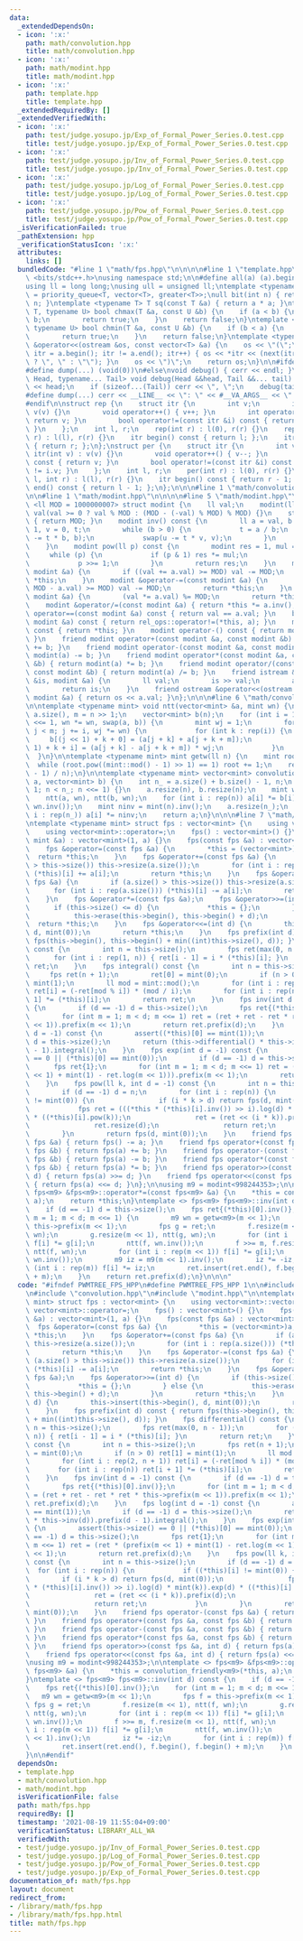 ```yaml
---
data:
  _extendedDependsOn:
  - icon: ':x:'
    path: math/convolution.hpp
    title: math/convolution.hpp
  - icon: ':x:'
    path: math/modint.hpp
    title: math/modint.hpp
  - icon: ':x:'
    path: template.hpp
    title: template.hpp
  _extendedRequiredBy: []
  _extendedVerifiedWith:
  - icon: ':x:'
    path: test/judge.yosupo.jp/Exp_of_Formal_Power_Series.0.test.cpp
    title: test/judge.yosupo.jp/Exp_of_Formal_Power_Series.0.test.cpp
  - icon: ':x:'
    path: test/judge.yosupo.jp/Inv_of_Formal_Power_Series.0.test.cpp
    title: test/judge.yosupo.jp/Inv_of_Formal_Power_Series.0.test.cpp
  - icon: ':x:'
    path: test/judge.yosupo.jp/Log_of_Formal_Power_Series.0.test.cpp
    title: test/judge.yosupo.jp/Log_of_Formal_Power_Series.0.test.cpp
  - icon: ':x:'
    path: test/judge.yosupo.jp/Pow_of_Formal_Power_Series.0.test.cpp
    title: test/judge.yosupo.jp/Pow_of_Formal_Power_Series.0.test.cpp
  _isVerificationFailed: true
  _pathExtension: hpp
  _verificationStatusIcon: ':x:'
  attributes:
    links: []
  bundledCode: "#line 1 \"math/fps.hpp\"\n\n\n\n#line 1 \"template.hpp\"\n\n\n\n#include\
    \ <bits/stdc++.h>\nusing namespace std;\n\n#define all(a) (a).begin(), (a).end()\n\
    using ll = long long;\nusing ull = unsigned ll;\ntemplate <typename T> using priority_queue_rev\
    \ = priority_queue<T, vector<T>, greater<T>>;\null bit(int n) { return 1ull <<\
    \ n; }\ntemplate <typename T> T sq(const T &a) { return a * a; }\ntemplate <typename\
    \ T, typename U> bool chmax(T &a, const U &b) {\n    if (a < b) {\n        a =\
    \ b;\n        return true;\n    }\n    return false;\n}\ntemplate <typename T,\
    \ typename U> bool chmin(T &a, const U &b) {\n    if (b < a) {\n        a = b;\n\
    \        return true;\n    }\n    return false;\n}\ntemplate <typename T> ostream\
    \ &operator<<(ostream &os, const vector<T> &a) {\n    os << \"(\";\n    for (auto\
    \ itr = a.begin(); itr != a.end(); itr++) { os << *itr << (next(itr) != a.end()\
    \ ? \", \" : \"\"); }\n    os << \")\";\n    return os;\n}\n\n#ifdef ONLINE_JUDGE\n\
    #define dump(...) (void(0))\n#else\nvoid debug() { cerr << endl; }\ntemplate <typename\
    \ Head, typename... Tail> void debug(Head &&head, Tail &&... tail) {\n    cerr\
    \ << head;\n    if (sizeof...(Tail)) cerr << \", \";\n    debug(tail...);\n}\n\
    #define dump(...) cerr << __LINE__ << \": \" << #__VA_ARGS__ << \" = \", debug(__VA_ARGS__)\n\
    #endif\n\nstruct rep {\n    struct itr {\n        int v;\n        itr(int v) :\
    \ v(v) {}\n        void operator++() { v++; }\n        int operator*() const {\
    \ return v; }\n        bool operator!=(const itr &i) const { return v != i.v;\
    \ }\n    };\n    int l, r;\n    rep(int r) : l(0), r(r) {}\n    rep(int l, int\
    \ r) : l(l), r(r) {}\n    itr begin() const { return l; };\n    itr end() const\
    \ { return r; };\n};\nstruct per {\n    struct itr {\n        int v;\n       \
    \ itr(int v) : v(v) {}\n        void operator++() { v--; }\n        int operator*()\
    \ const { return v; }\n        bool operator!=(const itr &i) const { return v\
    \ != i.v; }\n    };\n    int l, r;\n    per(int r) : l(0), r(r) {}\n    per(int\
    \ l, int r) : l(l), r(r) {}\n    itr begin() const { return r - 1; };\n    itr\
    \ end() const { return l - 1; };\n};\n\n\n#line 1 \"math/convolution.hpp\"\n\n\
    \n\n#line 1 \"math/modint.hpp\"\n\n\n\n#line 5 \"math/modint.hpp\"\n\ntemplate\
    \ <ll MOD = 1000000007> struct modint {\n    ll val;\n    modint(ll val = 0) :\
    \ val(val >= 0 ? val % MOD : (MOD - (-val) % MOD) % MOD) {}\n    static ll mod()\
    \ { return MOD; }\n    modint inv() const {\n        ll a = val, b = MOD, u =\
    \ 1, v = 0, t;\n        while (b > 0) {\n            t = a / b;\n            swap(a\
    \ -= t * b, b);\n            swap(u -= t * v, v);\n        }\n        return modint(u);\n\
    \    }\n    modint pow(ll p) const {\n        modint res = 1, mul = val;\n   \
    \     while (p) {\n            if (p & 1) res *= mul;\n            mul *= mul;\n\
    \            p >>= 1;\n        }\n        return res;\n    }\n    modint &operator+=(const\
    \ modint &a) {\n        if ((val += a.val) >= MOD) val -= MOD;\n        return\
    \ *this;\n    }\n    modint &operator-=(const modint &a) {\n        if ((val +=\
    \ MOD - a.val) >= MOD) val -= MOD;\n        return *this;\n    }\n    modint &operator*=(const\
    \ modint &a) {\n        (val *= a.val) %= MOD;\n        return *this;\n    }\n\
    \    modint &operator/=(const modint &a) { return *this *= a.inv(); }\n    bool\
    \ operator==(const modint &a) const { return val == a.val; }\n    bool operator!=(const\
    \ modint &a) const { return rel_ops::operator!=(*this, a); }\n    modint operator+()\
    \ const { return *this; }\n    modint operator-() const { return modint(-val);\
    \ }\n    friend modint operator+(const modint &a, const modint &b) { return modint(a)\
    \ += b; }\n    friend modint operator-(const modint &a, const modint &b) { return\
    \ modint(a) -= b; }\n    friend modint operator*(const modint &a, const modint\
    \ &b) { return modint(a) *= b; }\n    friend modint operator/(const modint &a,\
    \ const modint &b) { return modint(a) /= b; }\n    friend istream &operator>>(istream\
    \ &is, modint &a) {\n        ll val;\n        is >> val;\n        a = modint(val);\n\
    \        return is;\n    }\n    friend ostream &operator<<(ostream &os, const\
    \ modint &a) { return os << a.val; }\n};\n\n\n#line 6 \"math/convolution.hpp\"\
    \n\ntemplate <typename mint> void ntt(vector<mint> &a, mint wn) {\n    int n =\
    \ a.size(), m = n >> 1;\n    vector<mint> b(n);\n    for (int i = 1; i < n; i\
    \ <<= 1, wn *= wn, swap(a, b)) {\n        mint wj = 1;\n        for (int j = 0;\
    \ j < m; j += i, wj *= wn) {\n            for (int k : rep(i)) {\n           \
    \     b[(j << 1) + k + 0] = (a[j + k] + a[j + k + m]);\n                b[(j <<\
    \ 1) + k + i] = (a[j + k] - a[j + k + m]) * wj;\n            }\n        }\n  \
    \  }\n}\n\ntemplate <typename mint> mint getw(ll n) {\n    mint root = 2;\n  \
    \  while (root.pow((mint::mod() - 1) >> 1) == 1) root += 1;\n    return root.pow((mint::mod()\
    \ - 1) / n);\n}\n\ntemplate <typename mint> vector<mint> convolution_friendly(vector<mint>\
    \ a, vector<mint> b) {\n    int n_ = a.size() + b.size() - 1, n;\n    for (n =\
    \ 1; n < n_; n <<= 1) {}\n    a.resize(n), b.resize(n);\n    mint wn = getw<mint>(n);\n\
    \    ntt(a, wn), ntt(b, wn);\n    for (int i : rep(n)) a[i] *= b[i];\n    ntt(a,\
    \ wn.inv());\n    mint ninv = mint(n).inv();\n    a.resize(n_);\n    for (int\
    \ i : rep(n_)) a[i] *= ninv;\n    return a;\n}\n\n\n#line 7 \"math/fps.hpp\"\n\
    \ntemplate <typename mint> struct fps : vector<mint> {\n    using vector<mint>::vector;\n\
    \    using vector<mint>::operator=;\n    fps() : vector<mint>() {}\n    fps(const\
    \ mint &a) : vector<mint>(1, a) {}\n    fps(const fps &a) : vector<mint>(a) {}\n\
    \    fps &operator=(const fps &a) {\n        *this = (vector<mint>)a;\n      \
    \  return *this;\n    }\n    fps &operator+=(const fps &a) {\n        if (a.size()\
    \ > this->size()) this->resize(a.size());\n        for (int i : rep(a.size()))\
    \ (*this)[i] += a[i];\n        return *this;\n    }\n    fps &operator-=(const\
    \ fps &a) {\n        if (a.size() > this->size()) this->resize(a.size());\n  \
    \      for (int i : rep(a.size())) (*this)[i] -= a[i];\n        return *this;\n\
    \    }\n    fps &operator*=(const fps &a);\n    fps &operator>>=(int d) {\n  \
    \      if (this->size() <= d) {\n            *this = {};\n        } else {\n \
    \           this->erase(this->begin(), this->begin() + d);\n        }\n      \
    \  return *this;\n    }\n    fps &operator<<=(int d) {\n        this->insert(this->begin(),\
    \ d, mint(0));\n        return *this;\n    }\n    fps prefix(int d) const { return\
    \ fps(this->begin(), this->begin() + min((int)this->size(), d)); }\n    fps differential()\
    \ const {\n        int n = this->size();\n        fps ret(max(0, n - 1));\n  \
    \      for (int i : rep(1, n)) { ret[i - 1] = i * (*this)[i]; }\n        return\
    \ ret;\n    }\n    fps integral() const {\n        int n = this->size();\n   \
    \     fps ret(n + 1);\n        ret[0] = mint(0);\n        if (n > 0) ret[1] =\
    \ mint(1);\n        ll mod = mint::mod();\n        for (int i : rep(2, n + 1))\
    \ ret[i] = (-ret[mod % i]) * (mod / i);\n        for (int i : rep(n)) ret[i +\
    \ 1] *= (*this)[i];\n        return ret;\n    }\n    fps inv(int d = -1) const\
    \ {\n        if (d == -1) d = this->size();\n        fps ret{(*this)[0].inv()};\n\
    \        for (int m = 1; m < d; m <<= 1) ret = (ret + ret - ret * ret * this->prefix(m\
    \ << 1)).prefix(m << 1);\n        return ret.prefix(d);\n    }\n    fps log(int\
    \ d = -1) const {\n        assert((*this)[0] == mint(1));\n        if (d == -1)\
    \ d = this->size();\n        return (this->differential() * this->inv(d)).prefix(d\
    \ - 1).integral();\n    }\n    fps exp(int d = -1) const {\n        assert(this->size()\
    \ == 0 || (*this)[0] == mint(0));\n        if (d == -1) d = this->size();\n  \
    \      fps ret{1};\n        for (int m = 1; m < d; m <<= 1) ret = (ret * (prefix(m\
    \ << 1) + mint(1) - ret.log(m << 1))).prefix(m << 1);\n        return ret.prefix(d);\n\
    \    }\n    fps pow(ll k, int d = -1) const {\n        int n = this->size();\n\
    \        if (d == -1) d = n;\n        for (int i : rep(n)) {\n            if ((*this)[i]\
    \ != mint(0)) {\n                if (i * k > d) return fps(d, mint(0));\n    \
    \            fps ret = (((*this * (*this)[i].inv()) >> i).log(d) * mint(k)).exp(d)\
    \ * ((*this)[i].pow(k));\n                ret = (ret << (i * k)).prefix(d);\n\
    \                ret.resize(d);\n                return ret;\n            }\n\
    \        }\n        return fps(d, mint(0));\n    }\n    friend fps operator-(const\
    \ fps &a) { return fps() -= a; }\n    friend fps operator+(const fps &a, const\
    \ fps &b) { return fps(a) += b; }\n    friend fps operator-(const fps &a, const\
    \ fps &b) { return fps(a) -= b; }\n    friend fps operator*(const fps &a, const\
    \ fps &b) { return fps(a) *= b; }\n    friend fps operator>>(const fps &a, int\
    \ d) { return fps(a) >>= d; }\n    friend fps operator<<(const fps &a, int d)\
    \ { return fps(a) <<= d; }\n};\n\nusing m9 = modint<998244353>;\n\ntemplate <>\
    \ fps<m9> &fps<m9>::operator*=(const fps<m9> &a) {\n    *this = convolution_friendly<m9>(*this,\
    \ a);\n    return *this;\n}\ntemplate <> fps<m9> fps<m9>::inv(int d) const {\n\
    \    if (d == -1) d = this->size();\n    fps ret{(*this)[0].inv()};\n    for (int\
    \ m = 1; m < d; m <<= 1) {\n        m9 wn = getw<m9>(m << 1);\n        fps f =\
    \ this->prefix(m << 1);\n        fps g = ret;\n        f.resize(m << 1), ntt(f,\
    \ wn);\n        g.resize(m << 1), ntt(g, wn);\n        for (int i : rep(m << 1))\
    \ f[i] *= g[i];\n        ntt(f, wn.inv());\n        f >>= m, f.resize(m << 1),\
    \ ntt(f, wn);\n        for (int i : rep(m << 1)) f[i] *= g[i];\n        ntt(f,\
    \ wn.inv());\n        m9 iz = m9(m << 1).inv();\n        iz *= -iz;\n        for\
    \ (int i : rep(m)) f[i] *= iz;\n        ret.insert(ret.end(), f.begin(), f.begin()\
    \ + m);\n    }\n    return ret.prefix(d);\n}\n\n\n"
  code: "#ifndef PWMTREE_FPS_HPP\n#define PWMTREE_FPS_HPP 1\n\n#include \"../template.hpp\"\
    \n#include \"convolution.hpp\"\n#include \"modint.hpp\"\n\ntemplate <typename\
    \ mint> struct fps : vector<mint> {\n    using vector<mint>::vector;\n    using\
    \ vector<mint>::operator=;\n    fps() : vector<mint>() {}\n    fps(const mint\
    \ &a) : vector<mint>(1, a) {}\n    fps(const fps &a) : vector<mint>(a) {}\n  \
    \  fps &operator=(const fps &a) {\n        *this = (vector<mint>)a;\n        return\
    \ *this;\n    }\n    fps &operator+=(const fps &a) {\n        if (a.size() > this->size())\
    \ this->resize(a.size());\n        for (int i : rep(a.size())) (*this)[i] += a[i];\n\
    \        return *this;\n    }\n    fps &operator-=(const fps &a) {\n        if\
    \ (a.size() > this->size()) this->resize(a.size());\n        for (int i : rep(a.size()))\
    \ (*this)[i] -= a[i];\n        return *this;\n    }\n    fps &operator*=(const\
    \ fps &a);\n    fps &operator>>=(int d) {\n        if (this->size() <= d) {\n\
    \            *this = {};\n        } else {\n            this->erase(this->begin(),\
    \ this->begin() + d);\n        }\n        return *this;\n    }\n    fps &operator<<=(int\
    \ d) {\n        this->insert(this->begin(), d, mint(0));\n        return *this;\n\
    \    }\n    fps prefix(int d) const { return fps(this->begin(), this->begin()\
    \ + min((int)this->size(), d)); }\n    fps differential() const {\n        int\
    \ n = this->size();\n        fps ret(max(0, n - 1));\n        for (int i : rep(1,\
    \ n)) { ret[i - 1] = i * (*this)[i]; }\n        return ret;\n    }\n    fps integral()\
    \ const {\n        int n = this->size();\n        fps ret(n + 1);\n        ret[0]\
    \ = mint(0);\n        if (n > 0) ret[1] = mint(1);\n        ll mod = mint::mod();\n\
    \        for (int i : rep(2, n + 1)) ret[i] = (-ret[mod % i]) * (mod / i);\n \
    \       for (int i : rep(n)) ret[i + 1] *= (*this)[i];\n        return ret;\n\
    \    }\n    fps inv(int d = -1) const {\n        if (d == -1) d = this->size();\n\
    \        fps ret{(*this)[0].inv()};\n        for (int m = 1; m < d; m <<= 1) ret\
    \ = (ret + ret - ret * ret * this->prefix(m << 1)).prefix(m << 1);\n        return\
    \ ret.prefix(d);\n    }\n    fps log(int d = -1) const {\n        assert((*this)[0]\
    \ == mint(1));\n        if (d == -1) d = this->size();\n        return (this->differential()\
    \ * this->inv(d)).prefix(d - 1).integral();\n    }\n    fps exp(int d = -1) const\
    \ {\n        assert(this->size() == 0 || (*this)[0] == mint(0));\n        if (d\
    \ == -1) d = this->size();\n        fps ret{1};\n        for (int m = 1; m < d;\
    \ m <<= 1) ret = (ret * (prefix(m << 1) + mint(1) - ret.log(m << 1))).prefix(m\
    \ << 1);\n        return ret.prefix(d);\n    }\n    fps pow(ll k, int d = -1)\
    \ const {\n        int n = this->size();\n        if (d == -1) d = n;\n      \
    \  for (int i : rep(n)) {\n            if ((*this)[i] != mint(0)) {\n        \
    \        if (i * k > d) return fps(d, mint(0));\n                fps ret = (((*this\
    \ * (*this)[i].inv()) >> i).log(d) * mint(k)).exp(d) * ((*this)[i].pow(k));\n\
    \                ret = (ret << (i * k)).prefix(d);\n                ret.resize(d);\n\
    \                return ret;\n            }\n        }\n        return fps(d,\
    \ mint(0));\n    }\n    friend fps operator-(const fps &a) { return fps() -= a;\
    \ }\n    friend fps operator+(const fps &a, const fps &b) { return fps(a) += b;\
    \ }\n    friend fps operator-(const fps &a, const fps &b) { return fps(a) -= b;\
    \ }\n    friend fps operator*(const fps &a, const fps &b) { return fps(a) *= b;\
    \ }\n    friend fps operator>>(const fps &a, int d) { return fps(a) >>= d; }\n\
    \    friend fps operator<<(const fps &a, int d) { return fps(a) <<= d; }\n};\n\
    \nusing m9 = modint<998244353>;\n\ntemplate <> fps<m9> &fps<m9>::operator*=(const\
    \ fps<m9> &a) {\n    *this = convolution_friendly<m9>(*this, a);\n    return *this;\n\
    }\ntemplate <> fps<m9> fps<m9>::inv(int d) const {\n    if (d == -1) d = this->size();\n\
    \    fps ret{(*this)[0].inv()};\n    for (int m = 1; m < d; m <<= 1) {\n     \
    \   m9 wn = getw<m9>(m << 1);\n        fps f = this->prefix(m << 1);\n       \
    \ fps g = ret;\n        f.resize(m << 1), ntt(f, wn);\n        g.resize(m << 1),\
    \ ntt(g, wn);\n        for (int i : rep(m << 1)) f[i] *= g[i];\n        ntt(f,\
    \ wn.inv());\n        f >>= m, f.resize(m << 1), ntt(f, wn);\n        for (int\
    \ i : rep(m << 1)) f[i] *= g[i];\n        ntt(f, wn.inv());\n        m9 iz = m9(m\
    \ << 1).inv();\n        iz *= -iz;\n        for (int i : rep(m)) f[i] *= iz;\n\
    \        ret.insert(ret.end(), f.begin(), f.begin() + m);\n    }\n    return ret.prefix(d);\n\
    }\n\n#endif"
  dependsOn:
  - template.hpp
  - math/convolution.hpp
  - math/modint.hpp
  isVerificationFile: false
  path: math/fps.hpp
  requiredBy: []
  timestamp: '2021-08-19 11:55:04+09:00'
  verificationStatus: LIBRARY_ALL_WA
  verifiedWith:
  - test/judge.yosupo.jp/Inv_of_Formal_Power_Series.0.test.cpp
  - test/judge.yosupo.jp/Log_of_Formal_Power_Series.0.test.cpp
  - test/judge.yosupo.jp/Pow_of_Formal_Power_Series.0.test.cpp
  - test/judge.yosupo.jp/Exp_of_Formal_Power_Series.0.test.cpp
documentation_of: math/fps.hpp
layout: document
redirect_from:
- /library/math/fps.hpp
- /library/math/fps.hpp.html
title: math/fps.hpp
---
```

